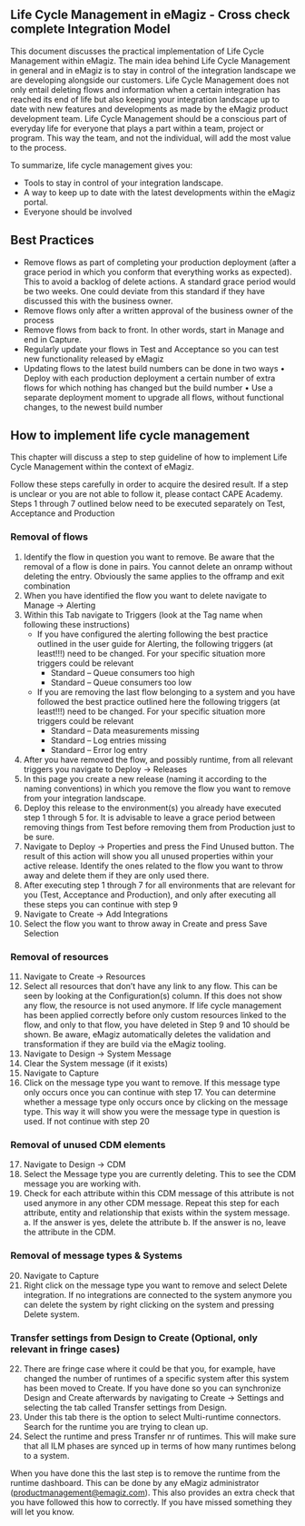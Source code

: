 ## Life Cycle Management in eMagiz - Cross check complete Integration Model

This document discusses the practical implementation of Life Cycle Management within eMagiz.
The main idea behind Life Cycle Management in general and in eMagiz is to stay in control of the integration landscape we are developing alongside our customers. Life Cycle Management does not only entail deleting flows and information when a certain integration has reached its end of life but also keeping your integration landscape up to date with new features and developments as made by the eMagiz product development team.
Life Cycle Management should be a conscious part of everyday life for everyone that plays a part within a team, project or program. This way the team, and not the individual, will add the most value to the process.

To summarize, life cycle management gives you:
-	Tools to stay in control of your integration landscape.
-	A way to keep up to date with the latest developments within the eMagiz portal.
-	Everyone should be involved


## Best Practices
-	Remove flows   as part of completing your production deployment (after a grace period in which you conform that everything works as expected). This to avoid a backlog of delete actions. A standard grace period would be two weeks. One could deviate from this standard if they have discussed this with the business owner.
-	Remove flows only after a written approval of the business owner of the process
-	Remove flows from back to front. In other words, start in Manage and end in Capture.
-	Regularly update your flows in Test and Acceptance so you can test new functionality released by eMagiz
-	Updating flows to the latest build numbers can be done in two ways
•	Deploy with each production deployment a certain number of extra flows for which nothing has changed but the build number
•	Use a separate deployment moment to upgrade all flows, without functional changes, to the newest build number


## How to implement life cycle management
This chapter will discuss a step to step guideline of how to implement Life Cycle Management within the context of eMagiz.

Follow these steps carefully in order to acquire the desired result. If a step is unclear or you are not able to follow it, please contact CAPE Academy. Steps 1 through 7 outlined below need to be executed separately on Test, Acceptance and Production

### Removal of flows
1.	Identify the flow in question you want to remove. Be aware that the removal of a flow is done in pairs. You cannot delete an onramp without deleting the entry. Obviously the same applies to the offramp and exit combination
2.	When you have identified the flow you want to delete navigate to Manage -> Alerting
3.	Within this Tab navigate to Triggers (look at the Tag name when following these instructions)
	-	If you have configured the alerting following the best practice outlined in the user guide for Alerting, the following triggers (at least!!!) need to be changed. For your specific situation more triggers could be relevant
		- Standard – Queue consumers too high
		- Standard – Queue consumers too low
	- If you are removing the last flow belonging to a system and you have followed the best practice outlined here the following triggers (at least!!!) need to be changed. For your specific situation more triggers could be relevant
		- Standard – Data measurements missing
		- Standard – Log entries missing
		- Standard – Error log entry
4.	After you have removed the flow, and possibly runtime, from all relevant triggers you navigate to Deploy -> Releases
5.	In this page you create a new release (naming it according to the naming conventions) in which you remove the flow you want to remove from your integration landscape.
6.	Deploy this release to the environment(s) you already have executed step 1 through 5 for. It is advisable to leave a grace period between removing things from Test before removing them from Production just to be sure.
7.	Navigate to Deploy -> Properties and press the Find Unused button. The result of this action will show you all unused properties within your active release. Identify the ones related to the flow you want to throw away and delete them if they are only used there.
8.	After executing step 1 through 7 for all environments that are relevant for you (Test, Acceptance and Production), and only after executing all these steps you can continue with step 9
9.	Navigate to Create -> Add Integrations
10.	Select the flow you want to throw away in Create and press Save Selection

### Removal of resources
11.	Navigate to Create -> Resources
12.	Select all resources that don’t have any link to any flow. This can be seen by looking at the Configuration(s) column. If this does not show any flow, the resource is not used anymore. If life cycle management has been applied correctly before only custom resources linked to the flow, and only to that flow, you have deleted in Step 9 and 10 should be shown. Be aware, eMagiz automatically deletes the validation and transformation if they are build via the eMagiz tooling.
13.	Navigate to Design -> System Message
14.	Clear the System message (if it exists)
15.	Navigate to Capture
16.	Click on the message type you want to remove. If this message type only occurs once you can continue with step 17. You can determine whether a message type only occurs once by clicking on the message type. This way it will show you were the message type in question is used. If not continue with step 20

### Removal of unused CDM elements
17.	Navigate to Design -> CDM
18.	Select the Message type you are currently deleting. This to see the CDM message you are working with.
19.	Check for each attribute within this CDM message of this attribute is not used anymore in any other CDM message. Repeat this step for each attribute, entity and relationship that exists within the system message.
a.	If the answer is yes, delete the attribute
b.	If the answer is no, leave the attribute in the CDM.

### Removal of message types & Systems
20.	Navigate to Capture
21.	Right click on the message type you want to remove and select Delete integration. If no integrations are connected to the system anymore you can delete the system by right clicking on the system and pressing Delete system. 

### Transfer settings from Design to Create (Optional, only relevant in fringe cases)
22. There are fringe case where it could be that you, for example, have changed the number of runtimes of a specific system after this system has been moved to Create. 
If you have done so you can synchronize Design and Create afterwards by navigating to Create -> Settings and selecting the tab called Transfer settings from Design.
23. Under this tab there is the option to select Multi-runtime connectors. Search for the runtime you are trying to clean up.
24. Select the runtime and press Transfer nr of runtimes. This will make sure that all ILM phases are synced up in terms of how many runtimes belong to a system.

When you have done this the last step is to remove the runtime from the runtime dashboard. This can be done by any eMagiz administrator (productmanagement@emagiz.com). 
This also provides an extra check that you have followed this how to correctly. If you have missed something they will let you know.


